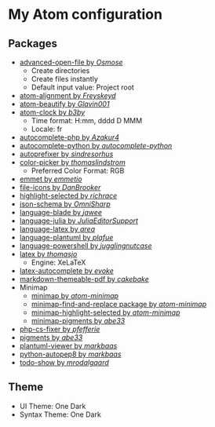 # My Atom configuration

<!-- [TOC] -->

## Packages

- [advanced-open-file by _Osmose_](https://atom.io/packages/advanced-open-file)
	- Create directories
	- Create files instantly
	- Default input value: Project root
- [atom-alignment by _Freyskeyd_](https://atom.io/packages/atom-alignment)
- [atom-beautify by _Glavin001_](https://atom.io/packages/atom-beautify)
- [atom-clock by _b3by_](https://atom.io/packages/atom-clock)
	- Time format: H:mm, dddd D MMM
	- Locale: fr
- [autocomplete-php by _Azakur4_](https://atom.io/packages/autocomplete-php)
- [autocomplete-python by _autocomplete-python_](https://atom.io/packages/autocomplete-python)
- [autoprefixer by _sindresorhus_](https://atom.io/packages/autoprefixer)
- [color-picker by _thomaslindstrom_](https://atom.io/packages/color-picker)
	- Preferred Color Format: RGB
- [emmet by _emmetio_](https://atom.io/packages/emmet)
- [file-icons by _DanBrooker_](https://atom.io/packages/file-icons)
- [highlight-selected by _richrace_](https://atom.io/packages/highlight-selected)
- [json-schema by _OmniSharp_](https://atom.io/packages/json-schema)
- [language-blade by _jawee_](https://atom.io/packages/language-blade)
- [language-julia by _JuliaEditorSupport_](https://atom.io/packages/language-julia)
- [language-latex by _area_](https://atom.io/packages/language-latex)
- [language-plantuml by _plafue_](https://atom.io/packages/language-plantuml)
- [language-powershell by _jugglingnutcase_](https://atom.io/packages/language-powershell)
- [latex by _thomasjo_](https://atom.io/packages/latex)  
	- Engine: XeLaTeX
- [latex-autocomplete by _evoke_](https://atom.io/packages/latex-autocomplete)
- [markdown-themeable-pdf by _cakebake_](https://atom.io/packages/markdown-themeable-pdf)
- Minimap
	- [minimap by _atom-minimap_](https://atom.io/packages/minimap)
	- [minimap-find-and-replace package by _atom-minimap_](https://atom.io/packages/minimap-find-and-replace)
	- [minimap-highlight-selected by _atom-minimap_](https://atom.io/packages/minimap-highlight-selected)
	- [minimap-pigments by _abe33_](https://atom.io/packages/minimap-pigments)
- [php-cs-fixer by _pfefferie_](https://atom.io/packages/php-cs-fixer)
- [pigments by _abe33_](https://atom.io/packages/pigments)
- [plantuml-viewer by _markbaas_](https://atom.io/packages/plantuml-viewer)
- [python-autopep8 by _markbaas_](https://atom.io/packages/python-autopep8)
- [todo-show by _mrodalgaard_](https://atom.io/packages/todo-show)

## Theme

- UI Theme: One Dark
- Syntax Theme: One Dark
